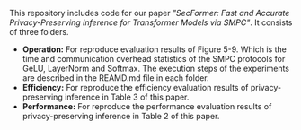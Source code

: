 This repository includes code for our paper *"SecFormer: Fast and Accurate Privacy-Preserving Inference for Transformer Models via SMPC"*. It consists of three folders.
- **Operation:** For reproduce evaluation results of Figure 5-9. Which is the time and communication overhead statistics of the SMPC protocols for GeLU, LayerNorm and Softmax.
The execution steps of the experiments are described in the REAMD.md file in each folder.
- **Efficiency:** For reproduce the efficiency evaluation results of privacy-preserving inference in Table 3 of this paper.
- **Performance:** For reproduce the performance evaluation results of privacy-preserving inference in Table 2 of this paper.
